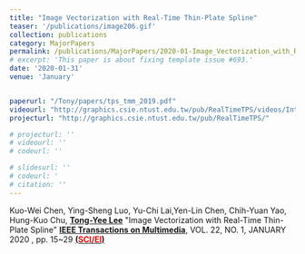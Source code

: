 ```yaml
---
title: "Image Vectorization with Real-Time Thin-Plate Spline"
teaser: '/publications/image206.gif'
collection: publications
category: MajorPapers
permalink: /publications/MajorPapers/2020-01-Image_Vectorization_with_Real-Time_Thin-Plate_Spline
# excerpt: 'This paper is about fixing template issue #693.'
date: '2020-01-31'
venue: 'January'


paperurl: "/Tony/papers/tps_tmm_2019.pdf"
videourl: "http://graphics.csie.ntust.edu.tw/pub/RealTimeTPS/videos/Introduction.mp4"
projecturl: "http://graphics.csie.ntust.edu.tw/pub/RealTimeTPS/"

# projecturl: ''
# videourl: ''
# codeurl: ''

# slidesurl: ''
# codeurl: '
# citation: ''
---
```


Kuo-Wei Chen, Ying-Sheng Luo, Yu-Chi Lai,Yen-Lin Chen, Chih-Yuan Yao, Hung-Kuo Chu, <strong><u>Tong-Yee Lee</u></strong> "Image Vectorization with Real-Time Thin-Plate Spline" <strong><u>IEEE Transactions on Multimedia</u></strong>, VOL. 22, NO. 1, JANUARY 2020 , pp. 15~29 <strong><u> (<span style="color:red">SCI/EI</span>)</u></strong>